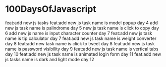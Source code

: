 # 100DaysOfJavascript
feat:add new js tasks
feat:add new js task name is model popup day 4
add new js task name is palindrome day 5
new js task name is click to copy day 6
add new js name is input character counter day 7
feat:add new js task name is tip calculator day 7
feat:add new js task name is weight converter day 8
feat:add new task name is click to tweet day 8
feat:add new js task name is password visibility day 9
feat:add new js task name is vertical tabs day 10
feat:add new js task name is animated login form day 11
feat:add new js tasks name is dark and light mode day 12
